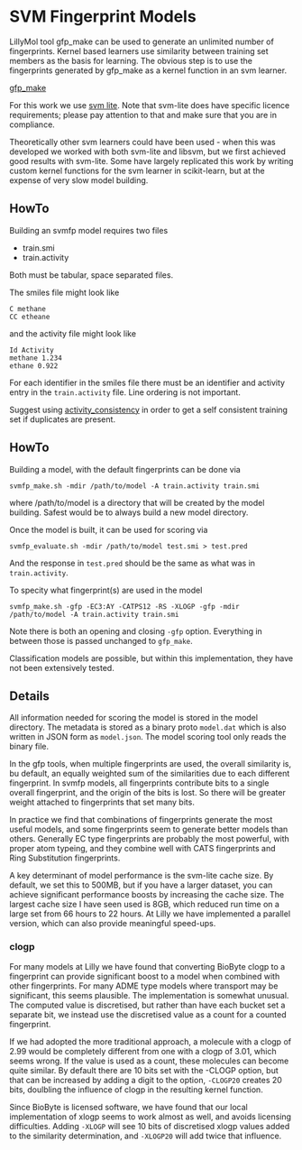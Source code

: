 # SVM Fingerprint Models

LillyMol tool gfp_make can be used to generate an unlimited number of fingerprints.
Kernel based learners use similarity between training set members as the basis for learning.
The obvious step is to use the fingerprints generated by gfp_make as a kernel function in
an svm learner.

[gfp_make](/docs/Utilities/GFP_Tools/gfp_make.md)

For this work we use [svm lite](https://www.cs.cornell.edu/people/tj/svm_light). Note that
svm-lite does have specific licence requirements; please pay attention to that and make
sure that you are in compliance.

Theoretically other svm learners could have been used - when this was developed we
worked with both svm-lite and libsvm, but we first achieved good results with svm-lite.
Some have largely replicated this work by writing custom kernel functions for the svm learner in
scikit-learn, but at the expense of very slow model building.

## HowTo
Building an svmfp model requires two files

* train.smi
* train.activity

Both must be tabular, space separated files.

The smiles file might look like
```
C methane
CC etheane
```
and the activity file might look like
```
Id Activity
methane 1.234
ethane 0.922
```
For each identifier in the smiles file there must be an identifier and activity
entry in the `train.activity` file. Line ordering is not important.

Suggest using [activity_consistency](/docs/Molecule_Tools/activity_consistency.md)
in order to get a self consistent training set if duplicates are present.

## HowTo
Building a model, with the default fingerprints can be done via
```
svmfp_make.sh -mdir /path/to/model -A train.activity train.smi
```
where /path/to/model is a directory that will be created by the model
building. Safest would be to always build a new model directory.

Once the model is built, it can be used for scoring via
```
svmfp_evaluate.sh -mdir /path/to/model test.smi > test.pred
```
And the response in `test.pred` should be the same as what
was in `train.activity`.

To specity what fingerprint(s) are used in the model
```
svmfp_make.sh -gfp -EC3:AY -CATPS12 -RS -XLOGP -gfp -mdir /path/to/model -A train.activity train.smi
```
Note there is both an opening and closing `-gfp` option. Everything in between
those is passed unchanged to `gfp_make`.

Classification models are possible, but within this implementation, they have not
been extensively tested.

## Details
All  information needed for scoring the model is stored in the model
directory. The metadata is stored as a binary proto `model.dat` which
is also written in JSON form as `model.json`. The model scoring
tool only reads the binary file.

In the gfp tools, when multiple fingerprints are used, the overall similarity
is, bu default, an equally weighted sum of the similarities due to each
different fingerprint. In svmfp models, all fingerprints contribute bits
to a single overall fingerprint, and the origin of the bits is lost. So
there will be greater weight attached to fingerprints that set many bits.

In practice we find that combinations of fingerprints generate the most
useful models, and some fingerprints seem to generate better models than
others. Generally EC type fingerprints are probably the most powerful,
with proper atom typeing, and they combine well with CATS fingerprints
and Ring Substitution fingerprints.

A key determinant of model performance is the svm-lite cache size.
By default, we set this to 500MB, but if you have a larger dataset,
you can achieve significant performance boosts by increasing the
cache size. The largest cache size I have seen used is 8GB, which
reduced run time on a large set from 66 hours to 22 hours. At
Lilly we have implemented a parallel version, which can also 
provide meaningful speed-ups.

### clogp
For many models at Lilly we have found that converting BioByte clogp to a fingerprint
can provide significant boost to a model when combined with other fingerprints. For
many ADME type models where transport may be significant, this seems plausible. The implementation
is somewhat unusual. The computed value is discretised, but rather than have each
bucket set a separate bit, we instead use the discretised value as a count for a
counted fingerprint. 

If we had adopted the more traditional approach, a molecule with a clogp of 2.99 would
be completely different from one with a clogp of 3.01, which seems wrong. If the
value is used as a count, these molecules can become quite similar. By default
there are 10 bits set with the -CLOGP option, but that can be increased by
adding a digit to the option, `-CLOGP20` creates 20 bits, doulbling the influence
of clogp in the resulting kernel function.

Since BioByte is licensed software, we have found that our local implementation
of xlogp seems to work almost as well, and avoids licensing difficulties. Adding
`-XLOGP` will see 10 bits of discretised xlogp values added to the similarity
determination, and `-XLOGP20` will add twice that influence.
